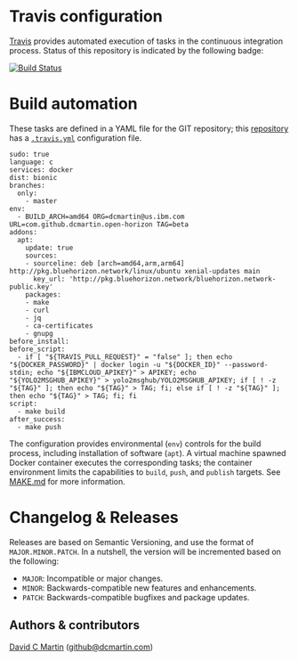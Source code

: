 # Travis configuration

[Travis][travis-ci] provides automated execution of tasks in the continuous integration process.  Status of this repository is indicated by the following badge:

[![Build Status](https://travis-ci.org/dcmartin/open-horizon.svg?branch=master)](https://travis-ci.org/dcmartin/open-horizon)

[travis-ci]: https://travis-ci.org/

# Build automation

These tasks are defined in a YAML file for the GIT repository; this [repository][repository] has a [`.travis.yml`][travis-yaml] configuration file.

[travis-yaml]: https://github.com/dcmartin/open-horizon/blob/master/.travis.yml

```
sudo: true
language: c
services: docker
dist: bionic 
branches:
  only:
    - master
env:
  - BUILD_ARCH=amd64 ORG=dcmartin@us.ibm.com URL=com.github.dcmartin.open-horizon TAG=beta
addons:
  apt:
    update: true
    sources:
    - sourceline: deb [arch=amd64,arm,arm64] http://pkg.bluehorizon.network/linux/ubuntu xenial-updates main
      key_url: 'http://pkg.bluehorizon.network/bluehorizon.network-public.key'
    packages:
    - make
    - curl
    - jq
    - ca-certificates
    - gnupg
before_install:
before_script:
  - if [ "${TRAVIS_PULL_REQUEST}" = "false" ]; then echo "${DOCKER_PASSWORD}" | docker login -u "${DOCKER_ID}" --password-stdin; echo "${IBMCLOUD_APIKEY}" > APIKEY; echo "${YOLO2MSGHUB_APIKEY}" > yolo2msghub/YOLO2MSGHUB_APIKEY; if [ ! -z "${TAG}" ]; then echo "${TAG}" > TAG; fi; else if [ ! -z "${TAG}" ]; then echo "${TAG}" > TAG; fi; fi
script:
  - make build
after_success:
  - make push
```

The configuration provides environmental (`env`) controls for the build process, including installation of software (`apt`).  A virtual machine spawned Docker container executes the corresponding tasks; the container environment limits the capabilities to `build`, `push`, and `publish` targets.  See [MAKE.md][make-md] for more information.

[make-md]: https://github.com/dcmartin/open-horizon/edit/master/MAKE.md
[travis-md]: https://github.com/dcmartin/open-horizon/edit/master/TRAVIS.md
[travis-yaml]: https://github.com/dcmartin/open-horizon/edit/master/.travis.yml

# Changelog & Releases

Releases are based on Semantic Versioning, and use the format
of ``MAJOR.MINOR.PATCH``. In a nutshell, the version will be incremented
based on the following:

- ``MAJOR``: Incompatible or major changes.
- ``MINOR``: Backwards-compatible new features and enhancements.
- ``PATCH``: Backwards-compatible bugfixes and package updates.

## Authors & contributors

[David C Martin][dcmartin] (github@dcmartin.com)

[dcmartin]: https://github.com/dcmartin
[edge-fabric]: https://console.test.cloud.ibm.com/docs/services/edge-fabric/getting-started.html
[edge-install]: https://console.test.cloud.ibm.com/docs/services/edge-fabric/adding-devices.html
[edge-slack]: https://ibm-appsci.slack.com/messages/edge-fabric-users/
[ibm-apikeys]: https://console.bluemix.net/iam/#/apikeys
[ibm-registration]: https://console.bluemix.net/registration/
[issue]: https://github.com/dcmartin/open-horizon/issues
[macos-install]: http://pkg.bluehorizon.network/macos
[open-horizon]: http://github.com/open-horizon/
[repository]: https://github.com/dcmartin/open-horizon
[setup]: https://github.com/dcmartin/open-horizon/blob/master/setup/README.md


[amd64-layers-shield]: https://images.microbadger.com/badges/image/dcmartin/plex-amd64.svg
[amd64-microbadger]: https://microbadger.com/images/dcmartin/plex-amd64
[armhf-microbadger]: https://microbadger.com/images/dcmartin/plex-armhf
[armhf-layers-shield]: https://images.microbadger.com/badges/image/dcmartin/plex-armhf.svg

[amd64-version-shield]: https://images.microbadger.com/badges/version/dcmartin/plex-amd64.svg
[amd64-arch-shield]: https://img.shields.io/badge/architecture-amd64-blue.svg
[amd64-dockerhub]: https://hub.docker.com/r/dcmartin/plex-amd64
[amd64-pulls-shield]: https://img.shields.io/docker/pulls/dcmartin/plex-amd64.svg
[armhf-arch-shield]: https://img.shields.io/badge/architecture-armhf-blue.svg
[armhf-dockerhub]: https://hub.docker.com/r/dcmartin/plex-armhf
[armhf-pulls-shield]: https://img.shields.io/docker/pulls/dcmartin/plex-armhf.svg
[armhf-version-shield]: https://images.microbadger.com/badges/version/dcmartin/plex-armhf.svg
[i386-arch-shield]: https://img.shields.io/badge/architecture-i386-blue.svg
[i386-dockerhub]: https://hub.docker.com/r/dcmartin/plex-i386
[i386-layers-shield]: https://images.microbadger.com/badges/image/dcmartin/plex-i386.svg
[i386-microbadger]: https://microbadger.com/images/dcmartin/plex-i386
[i386-pulls-shield]: https://img.shields.io/docker/pulls/dcmartin/plex-i386.svg
[i386-version-shield]: https://images.microbadger.com/badges/version/dcmartin/plex-i386.svg
